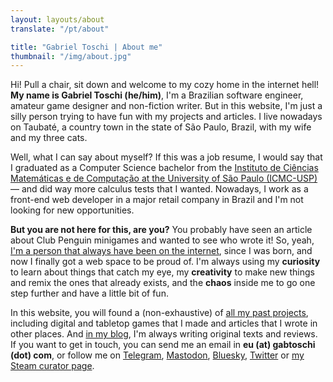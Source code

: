 ```yaml
---
layout: layouts/about
translate: "/pt/about"

title: "Gabriel Toschi | About me"
thumbnail: "/img/about.jpg"
---
```


Hi! Pull a chair, sit down and welcome to my cozy home in the internet hell! **My name is Gabriel Toschi (he/him)**, I'm a Brazilian software engineer, amateur game designer and non-fiction writer. But in this website, I'm just a silly person trying to have fun with my projects and articles. I live nowadays on Taubaté, a country town in the state of São Paulo, Brazil, with my wife and my three cats.

Well, what I can say about myself? If this was a job resume, I would say that I graduated as a Computer Science bachelor from the [Instituto de Ciências Matemáticas e de Computação at the University of São Paulo (ICMC-USP)](https://www.icmc.usp.br/en/about) — and did way more calculus tests that I wanted. Nowadays, I work as a front-end web developer in a major retail company in Brazil and I'm not looking for new opportunities.

**But you are not here for this, are you?** You probably have seen an article about Club Penguin minigames and wanted to see who wrote it! So, yeah, [I'm a person that always have been on the internet](/blog/why-i-created-this-blog), since I was born, and now I finally got a web space to be proud of. I'm always using my **curiosity** to learn about things that catch my eye, my **creativity** to make new things and remix the ones that already exists, and the **chaos** inside me to go one step further and have a little bit of fun.

In this website, you will found a (non-exhaustive) of [all my past projects](/#projects), including digital and tabletop games that I made and articles that I wrote in other places. And [in my blog](/blog), I'm always writing original texts and reviews. If you want to get in touch, you can send me an email in **eu (at) gabtoschi (dot) com**, or follow me on [Telegram](https://t.me/gabtoschi), [Mastodon](https://peoplemaking.games/@gabtoschi), [Bluesky](https://bsky.app/profile/gabtoschi.com), [Twitter](https://twitter.com/gabtoschi) or [my Steam curator page](https://store.steampowered.com/curator/44763507/).